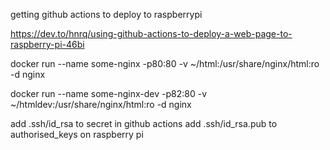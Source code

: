 getting github actions to deploy to raspberrypi 

https://dev.to/hnrq/using-github-actions-to-deploy-a-web-page-to-raspberry-pi-46bi

docker run --name some-nginx -p80:80 -v ~/html:/usr/share/nginx/html:ro -d nginx

docker run --name some-nginx-dev -p82:80 -v ~/htmldev:/usr/share/nginx/html:ro -d nginx


add .ssh/id_rsa to secret in github actions
add .ssh/id_rsa.pub to authorised_keys on raspberry pi